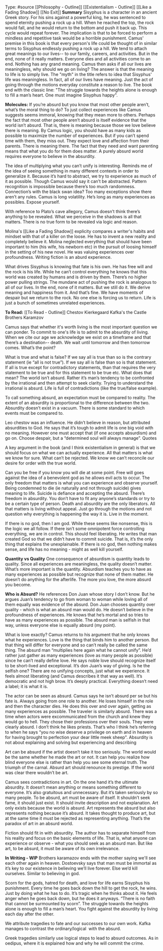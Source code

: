Type: #source 
[[Philosophy - Outline]]
[[Existentialism - Outline]]
[[Like a Fading Shadow]]
[[No Exit]]
**Summary**
Sisyphus is a character in an ancient Greek story. For his sins against a powerful king, he was sentenced to spend eternity pushing a rock up a hill. When he reached the top, the rock would fall, and he would return to the bottom and push it back up. This cycle would repeat forever. The implication is that to be forced to perform a mindless and repetitive task would be a horrible punishment. Camus' premise in this book is that every person's life could be thought of in similar terms to Sisyphus endlessly pushing a rock up a hill. We tend to attach great meanings to our lives-- to our family, careers, and activities. But in the end, none of it really matters. Everyone dies and all activities come to an end. Nothing has any grand meaning. Camus then asks if all our lives are meaningless, why should we go on living? The answer is that the meaning to life is to simply live. The "myth" in the title refers to idea that Sisyphus' life was meaningless. In fact, all of our lives have meaning. Just the act of going through the motions everyday constitute a reason to live. The book end with the classic line: "The struggle towards the heights alone is enough to fill a man’s heart. One must imagine Sisyphus happy".

**Molecules:**
If you’re absurd but you know that most other people aren’t, what’s the moral thing to do? To just collect experiences like Camus suggests seems immoral, knowing that they mean more to others. Perhaps the fact that most other people aren’t absurd is itself evidence that the world isn’t absurd. That is, there is meaning because those we love believe there is meaning. By Camus logic, you should have as many kids as possible to maximize the number of experiences. But if you can’t spend time with them, they miss out. They expect love and affection from their parents. There is meaning there. The fact that they need and want parenting means that what you do for them does matter. A purely absurd world requires everyone to believe in the absurdity.

The idea of multiplying what you can’t unify is interesting. Reminds me of the idea of seeing something in many different contexts in order to generalize it. Because it’s hard to abstract, we try to experience as much of it as possible. Though Camus would say it can’t be abstracted. Pattern recognition is impossible because there’s too much randomness. Connection’s with the black swan idea? Too many exceptions show there aren’t any rules. Camus is long volatility. He’s long as many experiences as possibles. Expose yourself.

With reference to Plato’s cave allegory, Camus doesn’t think there’s anything to be revealed. What we perceive in the shadows is all that matters. There is no true form to be revealed via logic and reason.

Molina's [[Like a Fading Shadow]] explicity compares a writer's habits and mindset with that of a killer on the loose. He has to invent a new reality and completely believe it. Molina neglected everything that should have been important to him (his wife, his newborn etc) in the pursuit of loosing himself in the setting of his new novel. He was valuing experiences over profoundness. Writing fiction is an aburd experience.

What drives Sisyphus is knowing that fate is his own. He has free will and the rock is his life. While he can’t control everything he knows that this world was created by humans and is driven by them. There’s no higher power pulling strings. The mundane act of pushing the rock is analogous to all of our lives. In the end, none of it matters. But we still do it. We derive meaning and happiness from it. And that’s fine. We have moments of despair but we return to the rock. No one else is forcing us to return. Life is just a bunch of sometimes unrelated experiences.


**To Read:**
[[To Read - Outline]]
Chestov
Kierkegaard
Kafka's the Castle
Brothers Karamzov


Camus says that whether it's worth living is the most important question we can ponder. To commit to one's life is to admit to the absurdity of living. When we cite our age we acknowledge we exist on a timeframe and that there’s a destination-- death. We wait until tomorrow and then tomorrow comes. What’s the point?

What is true and what is false? If we say all is true than so is the contrary statement (ie “all is not true”). If we say all is false than so is that statement. If all is true except for contradictory statements, than that requires the very statement to be true and for this statement to be true etc. What does that mean? The world isn’t absurd. Rather it’s man’s tendency to be confronted by the irrational and then attempt to seek clarity. Trying to understand the irrational is absurd. Life is full of contradictions (like the true/false example).

To call something absurd, an expectation must be compared to reality. The extent of an absurdity is proportional to the difference between the two. Absurdity doesn’t exist in a vacuum. There is some standard to which events must be compared to.

Leo chestov was an influence. He didn’t believe in reason, but attributed absurdities to God. 
He says that it’s tough to admit life is one big void with no meaning. However one must accept that (if one accepts absurdism) and go on. Choose despair, but a “determined soul will always manage”. Quotes 

A key argument in the book (and I think existentialism in general) is that we should focus on what we can actually experience. All that matters is what we know for sure. What can’t be rejected. We know we can’t reconcile our desire for order with the true world.   

Can you be free if you know you will die at some point. Free will goes against the idea of a benevolent god as he allows evil acts to occur. The only freedom that matters is what you can experience and observe yourself. Being condemned to die (ie naturally and not through suicide) gives meaning to life. Suicide is defiance and accepting the absurd. There’s freedom in absurdity. You don’t have to fit any anyone’s standards or try to be a certain type of person. Death and absurdity are the only liberators. All that matters is living without appeal. Just go through the motions and not question why everything is happening the way it is. Live in the moment.

If there is no god, then I am god. While these seems like nonsense, this is the logic we all follow. If there isn’t some omnipotent force controlling everything, we are in control. This should feel liberating. He writes that man created God so that we didn’t have to commit suicide. That is, it’s the only thing that explains the unexplainable. If there is no god, then nothing makes sense, and life has no meaning - might as well kill yourself.

**Quantity vs Quality**
One consequence of absurdism is quantity leads to quality. Since all experiences are meaningless, the quality doesn’t matter. What’s more important is the quantity. Absurdism teaches you to have as many experiences as possible but recognize that none of them matter.
He doesn’t do anything for the afterlife. The more you love, the more absurd you become.


**Who is Absurd?**
He references Don Juan whose story I don’t know. But he argues Juan’s tendency to go from woman to woman while loving all of them equally was evidence of the absurd. Don Juan chooses quantity over quality - which is what an absurd man would do. He doesn’t believe in the profoundness of experiences. He knows that he’s mortal and so tries to have as many experiences as possible. The absurd man is selfish in that way, unless everyone else is equally absurd (my point).  

What is love exactly? Camus returns to his argument that he only knows what he experiences. Love is the thing that binds him to another person. But that thing will differ for everyone and so can’t really be called the same thing. The absurd man “multiplies here again what he cannot unify”. He’d rather just gather as many experiences (love as many people as possible) since he can’t really define love. He says noble love should recognize itself to be short-lived and exceptional. It’s don Juan’s way of giving. Is he the selfish one? There are no unifying concepts, just what we experience. It feels almost liberating (and Camus describes it that way as well). It’s democratic and not high brow. It’s deeply practical. Everything doesn’t need a label; it is what it is.   

The actor can be seen as absurd. Camus says he isn’t absurd per se but his fate is. Always going from one role to another. He loses himself in the role and then the character dies. He does this over and over again, getting as many experiences as possible. The traveler is similarly absurd. There was a time when actors were excommunicated from the church and knew they would go to hell. They chose their professions over their souls. They were clearly absurd. I don’t think he likes priests. That’s who I think he’s referring to when he says “you no wise deserve a privilege on earth and in heaven for having brought to perfection your dear little meek sheep". Absurdity is not about explaining and solving but experiencing and describing 

Art can be absurd if the artist doesn’t take it too seriously. The world would be the same whether he made the art or not. It can help you realize how blind everyone else is rather than help you see some eternal truth. The triumph of the carnal. Absurd art should renounce its prestige. If the world was clear there wouldn’t be art.   

Camus sees contradictions in art. On the one hand it’s the ultimate absurdity. It doesn’t mean anything or means something different to everyone. It’s also gratuitous and unnecessary. But it’s taken seriously by so many people. To be absurd, art must be aware of itself. It shouldn’t seek fame, it should just exist. It should invite description and not explanation. Art only exists because the world is absurd. Art represents the absurd but also represents nothing because it’s absurd. It takes thought to produce art, but at the same time it must be rejected as representing anything. That’s the paradox of art in an absurd world.

Fiction should fit in with absurdity. The author has to separate himself from his reality and focus on the basic elements of life. That is, what anyone can experience or observe - what you should seek as an absurd man. But like art, to be absurd, it must be aware of its own irrelevance. 

**In Writing - WIP**
Brothers karamazov ends with the mother saying we'll see each other again in heaven. Dostoevsky says that man must be immortal as it’s key to our existence in believing we’ll live forever. Else we’d kill ourselves. Similar to believing in god.

Scorn for the gods, hatred for death, and love for life earns Sisyphus his punishment. Every time he goes back down the hill to get the rock, he wins. Just by doing what he has to do. It’s tragic when he thinks about it. He feels anger when he goes back down, but he does it anyways. “There is no faith that cannot be surmounted by scorn”. The struggle towards the heights alone is enough to fill a man’s heart. You fight against the absurdity by living each day after the other.

We attribute tragedies to fate and our successes to our own work. Kafka manages to contrast the ordinary/logical  with the absurd.

Greek tragedies similarly use logical steps to lead to absurd outcomes. As in oedipus, where it is explained how and why he will commit the crime.

